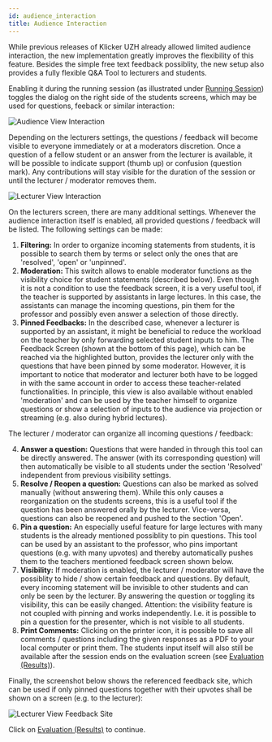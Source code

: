 ```yaml
---
id: audience_interaction
title: Audience Interaction
---
```


While previous releases of Klicker UZH already allowed limited audience interaction, the new implementation greatly improves the flexibility of this feature. Besides the simple free text feedback possiblity, the new setup also provides a fully flexible Q&A Tool to lecturers and students.

Enabling it during the running session (as illustrated under [Running Session](session_running.md)) toggles the dialog on the right side of the students screens, which may be used for questions, feeback or similar interaction:

![Audience View Interaction](assets/audience_view_interaction.png)

Depending on the lecturers settings, the questions / feedback will become visible to everyone immediately or at a moderators discretion. Once a question of a fellow student or an answer from the lecturer is available, it will be possible to indicate support (thumb up) or confusion (question mark). Any contributions will stay visible for the duration of the session or until the lecturer / moderator removes them.

![Lecturer View Interaction](assets/lecturer_view_interaction.png)

On the lecturers screen, there are many additional settings. Whenever the audience interaction itself is enabled, all provided questions / feedback will be listed. The following settings can be made:

1. **Filtering:** In order to organize incoming statements from students, it is possible to search them by terms or select only the ones that are 'resolved', 'open' or 'unpinned'.
2. **Moderation:** This switch allows to enable moderator functions as the visibility choice for student statements (described below). Even though it is not a condition to use the feedback screen, it is a very useful tool, if the teacher is supported by assistants in large lectures. In this case, the assistants can manage the incoming questions, pin them for the professor and possibly even answer a selection of those directly.
3. **Pinned Feedbacks:** In the described case, whenever a lecturer is supported by an assistant, it might be beneficial to reduce the workload on the teacher by only forwarding selected student inputs to him. The Feedback Screen (shown at the bottom of this page), which can be reached via the highlighted button, provides the lecturer only with the questions that have been pinned by some moderator. However, it is important to notice that moderator and lecturer both have to be logged in with the same account in order to access these teacher-related functionalities. In principle, this view is also available without enabled 'moderation' and can be used by the teacher himself to organize questions or show a selection of inputs to the audience via projection or streaming (e.g. also during hybrid lectures).

The lecturer / moderator can organize all incoming questions / feedback:

4. **Answer a question:** Questions that were handed in through this tool can be directly answered. The answer (with its corresponding question) will then automatically be visible to all students under the section 'Resolved' independent from previous visibility settings.
5. **Resolve / Reopen a question:** Questions can also be marked as solved manually (without answering them). While this only causes a reorganization on the students screens, this is a useful tool if the question has been answered orally by the lecturer. Vice-versa, questions can also be reopened and pushed to the section 'Open'.
6. **Pin a question:** An especially useful feature for large lectures with many students is the already mentioned possiblity to pin questions. This tool can be used by an assistant to the professor, who pins important questions (e.g. with many upvotes) and thereby automatically pushes them to the teachers mentioned feedback screen shown below.
7. **Visibility:** If moderation is enabled, the lecturer / moderator will have the possiblity to hide / show certain feedback and questions. By default, every incoming statement will be invisible to other students and can only be seen by the lecturer. By answering the question or toggling its visibility, this can be easily changed. Attention: the visibility feature is not coupled with pinning and works independently. I.e. it is possible to pin a question for the presenter, which is not visible to all students.
8. **Print Comments:** Clicking on the printer icon, it is possible to save all comments / questions including the given responses as a PDF to your local computer or print them. The students input itself will also still be available after the session ends on the evaluation screen (see [Evaluation (Results)](evaluation.md)).

<!-- Previous functionalities that might be readded to the audience interaction section later on in a similar or modified manner:
12. **Confusion-Barometer:** The Confusion-Barometer enables the audience to give feedback about the speed and difficulty of the speech or lecture. Click the button to activate or deactivate the function. Below the feedback about the speed and difficulty is presented in separate graphs.
13. **Feedback-Channel:** The Feedback-Channel allows the audience to ask questions and give text feedback to the speaker. This function can be activated or deactivated with the button. Furthermore, the speaker may decide whether the feedbacks should be visible to the audience or not.
14. **Pause Session:** Click here if you want to pause at the current state of a session and continue the same session later on (by reactivating it from the session list).
15. **Cancel Session:** Click here if you want to cancel the session and restart it from a fresh state. Please note that this will remove all results that might have previously been collected for this session. Once the cancellation has been confirmed, the session can be restarted from the session list. -->

Finally, the screenshot below shows the referenced feedback site, which can be used if only pinned questions together with their upvotes shall be shown on a screen (e.g. to the lecturer):

![Lecturer View Feedback Site](assets/lecturer_view_feedbackSite.png)

Click on [Evaluation (Results)](evaluation.md) to continue.
